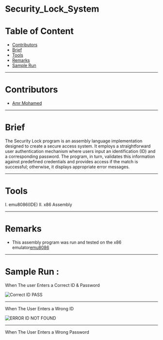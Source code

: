 # Security_Lock_System

# Table of Content

* [Contributors](#Contributors)
* [Brief](#Brief)
* [Tools](#Tools)
* [Remarks](#Remarks)
* [Sample Run](#SampleRun)

<hr>

# Contributors

* [Amr Mohamed](https://github.com/AmrMohamed16)

<hr>

# Brief

The Security Lock program is an assembly language implementation designed to create a secure access system. It employs a straightforward user authentication mechanism where users input an identification (ID) and a corresponding password. The program, in turn, validates this information against predefined credentials and provides access if the match is successful; otherwise, it displays appropriate error messages.

<hr>

# Tools
I.	emu8086(IDE)
II.	x86 Assembly

<hr>

# Remarks

* This assembly program was run and tested on the x86 emulator[emu8086](https://emu8086.en.lo4d.com/windows#google_vignette)

<hr>

# Sample Run :

When The user Enters a Correct ID & Password

![Correct ID   PASS](https://github.com/GOAT-AK/Security_Lock_System-/assets/103078881/6e50759e-d1fd-457f-84d3-64398c619f67)

<hr>

When The User Enters a Wrong ID

![ERROR ID NOT FOUND](https://github.com/GOAT-AK/Security_Lock_System-/assets/103078881/0c1608cf-c6ea-418c-be85-b39ba444bb1d)

<hr>

When The User Enters a Wrong Password

